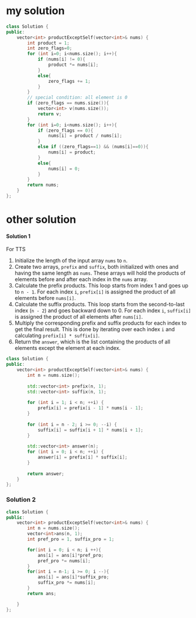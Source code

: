 # my solution

```C++
class Solution {
public:
    vector<int> productExceptSelf(vector<int>& nums) {
        int product = 1;
        int zero_flags=0;
        for (int i=0; i<nums.size(); i++){
            if (nums[i] != 0){
                product *= nums[i];
            }
            else{
                zero_flags += 1;
            }
        }
        // special condition: all element is 0
        if (zero_flags == nums.size()){
            vector<int> v(nums.size());
            return v;
        }
        for (int i=0; i<nums.size(); i++){
            if (zero_flags == 0){
                nums[i] = product / nums[i];
            }
            else if ((zero_flags==1) && (nums[i]==0)){
                nums[i] = product;        
            }
            else{
                nums[i] = 0;
            }
        }
        return nums;
    }
};
```



# other solution

#### Solution 1

For TTS

1. Initialize the length of the input array `nums` to `n`.
2. Create two arrays, `prefix` and `suffix`, both initialized with ones and having the same length as `nums`. These arrays will hold the products of elements before and after each index in the `nums` array.
3. Calculate the prefix products. This loop starts from index 1 and goes up to `n - 1`. For each index `i`, `prefix[i]` is assigned the product of all elements before `nums[i]`.
4. Calculate the suffix products. This loop starts from the second-to-last index (`n - 2`) and goes backward down to 0. For each index `i`, `suffix[i]` is assigned the product of all elements after `nums[i]`.
5. Multiply the corresponding prefix and suffix products for each index to get the final result. This is done by iterating over each index `i` and calculating `prefix[i] * suffix[i]`.
6. Return the `answer`, which is the list containing the products of all elements except the element at each index.

```c++
class Solution {
public:
    vector<int> productExceptSelf(vector<int>& nums) {
        int n = nums.size();
        
        std::vector<int> prefix(n, 1);
        std::vector<int> suffix(n, 1);
        
        for (int i = 1; i < n; ++i) {
            prefix[i] = prefix[i - 1] * nums[i - 1];
        }
        
        for (int i = n - 2; i >= 0; --i) {
            suffix[i] = suffix[i + 1] * nums[i + 1];
        }
        
        std::vector<int> answer(n);
        for (int i = 0; i < n; ++i) {
            answer[i] = prefix[i] * suffix[i];
        }
        
        return answer;
    }
};
```

### Solution 2

```cpp
class Solution {
public:
    vector<int> productExceptSelf(vector<int>& nums) {
        int n = nums.size();
        vector<int>ans(n, 1);
        int pref_pro = 1, suffix_pro = 1;

        for(int i = 0; i < n; i ++){
            ans[i] = ans[i]*pref_pro;
            pref_pro *= nums[i];
        }
        for(int i = n-1; i >= 0; i --){
            ans[i] = ans[i]*suffix_pro;
            suffix_pro *= nums[i];
        }
        return ans;

    }
};
```